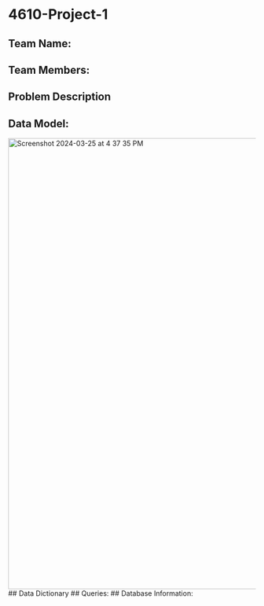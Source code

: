 # 4610-Project-1
## Team Name:
## Team Members:
## Problem Description
## Data Model:
<img width="918" alt="Screenshot 2024-03-25 at 4 37 35 PM" src="https://github.com/manafiekabir/4610-Project-1/assets/163012589/1d00edbe-2b13-4f6b-a9cd-c9ccda941515">
## Data Dictionary
## Queries:
## Database Information:
